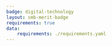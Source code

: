 ```yaml
---
badge: digital-technology
layout: smb-merit-badge
requirements: true
data:
    requirements: ./requirements.yaml
---
```

